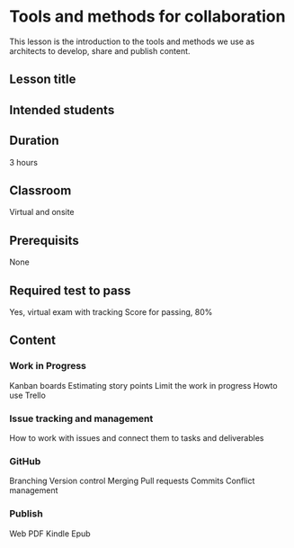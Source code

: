 # Tools and methods for collaboration

This lesson is the introduction to the tools and methods we use as architects to develop, share and publish content.

## Lesson title

## Intended students

## Duration
3 hours

## Classroom
Virtual and onsite

## Prerequisits
None

## Required test to pass
Yes, virtual exam with tracking
Score for passing, 80%

## Content  

### Work in Progress
Kanban boards
Estimating story points
Limit the work in progress
Howto use Trello

### Issue tracking and management
How to work with issues and connect them to tasks and deliverables

### GitHub
Branching
Version control
Merging
Pull requests
Commits
Conflict management

### Publish  
Web
PDF
Kindle
Epub
